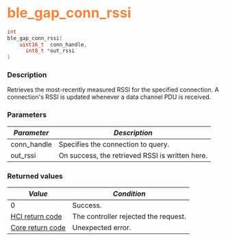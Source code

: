 ## <font color="#F2853F" style="font-size:24pt">ble\_gap\_conn\_rssi</font>

```c
int
ble_gap_conn_rssi(
    uint16_t  conn_handle,
      int8_t *out_rssi
)
```

### Description

Retrieves the most-recently measured RSSI for the specified connection.  A connection's RSSI is updated whenever a data channel PDU is received. 

### Parameters

| *Parameter* | *Description* |
|-------------|---------------|
| conn\_handle | Specifies the connection to query. |
| out\_rssi | On success, the retrieved RSSI is written here. |

### Returned values

| *Value* | *Condition* |
|---------|-------------|
| 0 | Success. |
| [HCI return code](../../ble_hs_return_codes/#return-codes-hci) | The controller rejected the request. |
| [Core return code](../../ble_hs_return_codes/#return-codes-core) | Unexpected error. |
